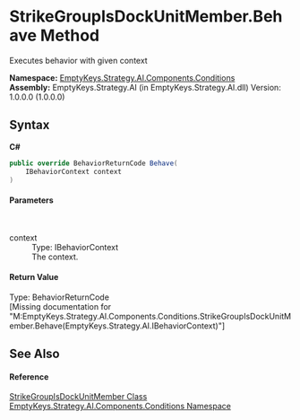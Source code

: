 # StrikeGroupIsDockUnitMember.Behave Method 
 

Executes behavior with given context

**Namespace:**&nbsp;<a href="N_EmptyKeys_Strategy_AI_Components_Conditions">EmptyKeys.Strategy.AI.Components.Conditions</a><br />**Assembly:**&nbsp;EmptyKeys.Strategy.AI (in EmptyKeys.Strategy.AI.dll) Version: 1.0.0.0 (1.0.0.0)

## Syntax

**C#**<br />
``` C#
public override BehaviorReturnCode Behave(
	IBehaviorContext context
)
```


#### Parameters
&nbsp;<dl><dt>context</dt><dd>Type: IBehaviorContext<br />The context.</dd></dl>

#### Return Value
Type: BehaviorReturnCode<br />\[Missing <returns> documentation for "M:EmptyKeys.Strategy.AI.Components.Conditions.StrikeGroupIsDockUnitMember.Behave(EmptyKeys.Strategy.AI.IBehaviorContext)"\]

## See Also


#### Reference
<a href="T_EmptyKeys_Strategy_AI_Components_Conditions_StrikeGroupIsDockUnitMember">StrikeGroupIsDockUnitMember Class</a><br /><a href="N_EmptyKeys_Strategy_AI_Components_Conditions">EmptyKeys.Strategy.AI.Components.Conditions Namespace</a><br />